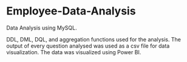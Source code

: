 # Employee-Data-Analysis
Data Analysis using MySQL.

DDL, DML, DQL, and aggregation functions used for the analysis.
The output of every question analysed was used as a csv file for data visualization.
The data was visualized using Power BI.

